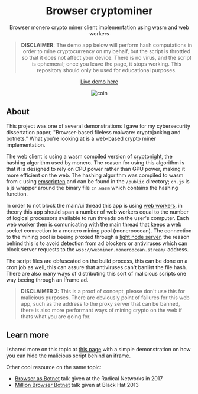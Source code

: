 <div align="center">
<h1>Browser cryptominer</h1>  
  
<p>
Browser monero crypto miner client implementation using wasm and web workers
</p>
  
 > **DISCLAIMER:** The demo app below will perform hash computations in order to mine cryptocurrency on my behalf, but the script is throttled so that it does not affect your device. There is no virus, and the script is ephemeral; once you leave the page, it stops working. This repository should only be used for educational purposes.

[Live demo here](https://browser-crypto.herokuapp.com/)
  
![coin](https://user-images.githubusercontent.com/27342306/147887308-bafc0e1b-7a3d-41da-8f5b-56298ea740e2.png)

</div>

## About

This project was one of several demonstrations I gave for my cybersecurity dissertation paper, "Browser-based fileless malware: cryptojacking and botnets." What you're looking at is a web-based crypto miner implementation.

The web client is using a wasm compiled version of [cryptonight](https://monerodocs.org/proof-of-work/cryptonight/), the hashing algorithm used by monero. The reason for using this algorithm is that it is designed to rely on CPU power rather than GPU power, making it more efficient on the web. The hashing algorithm was compiled to wasm from `C` using [emscripten](https://emscripten.org/) and can be found in the `/public` directory; `cn.js` is a js wrapper around the binary file `cn.wasm` which contains the hashing function.

In order to not block the main/ui thread this app is using [web workers](https://developer.mozilla.org/en-US/docs/Web/API/Web_Workers_API/Using_web_workers), in theory this app should span a number of web workers equal to the number of logical processors available to run threads on the user's computer. Each web worker then is comunicating with the main thread that keeps a web socket connection to a monero mining pool (moneroocean). The connection to the mining pool is beeing proxied through a [light node server](https://github.com/craciuncezar/browser-cryptominer/blob/4ca0a2b6dc93c7c9033667b125b81b4bbe460a27/proxy-server/index.js), the reason behind this is to avoid detection from ad blockers or antiviruses which can block server requests to the `wss://webminer.moneroocean.stream/` address.

The script files are obfuscated on the build process, this can be done on a cron job as well, this can assure that antiviruses can't banlist the file hash. There are also many ways of distributing this sort of malicious scripts one way beeing through an Iframe ad. 

> **DISCLAIMER 2:** This is a proof of concept, please don't use this for malicious purposes. There are obviously point of failures for this web app, such as the address to the proxy server that can be banned, there is also more performant ways of mining crypto on the web if thats what you are going for. 

## Learn more

I shared more on this topic at [this page](https://browser-crypto.herokuapp.com/about/) with a simple demonstration on how you can hide the malicious script behind an iframe.

Other cool resource on the same topic:
- [Browser as Botnet](https://www.youtube.com/watch?v=GcXfu-EAECo) talk given at the Radical Networks in 2017
- [Million Browser Botnet](https://www.youtube.com/watch?v=ERJmkLxGRC0) talk given at Black Hat 2013


